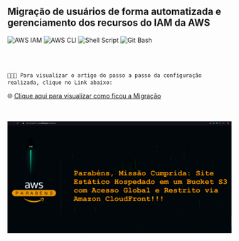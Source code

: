 ## Migração de usuários de forma automatizada e gerenciamento dos recursos do IAM da AWS

![AWS IAM](https://img.shields.io/badge/AWS%20IAM-FF9900?style=for-the-badge&logo=amazon-aws&logoColor=white)
![AWS CLI](https://img.shields.io/badge/AWS%20CLI-4A90E2?style=for-the-badge&logo=amazon-aws&logoColor=white)
![Shell Script](https://img.shields.io/badge/Shell%20Script-121011?style=for-the-badge&logo=gnu-bash&logoColor=white)
![Git Bash](https://img.shields.io/badge/Git%20Bash-F05032?style=for-the-badge&logo=git&logoColor=white)

<br>
<br>

```
👨🏻‍💻 Para visualizar o artigo do passo a passo da configuração realizada, clique no Link abaixo:

```
🌐 [Clique aqui para visualizar como ficou a Migração](https://medium.com/@diegonery465/migra%C3%A7%C3%A3o-de-usu%C3%A1rios-de-forma-automatizada-e-gerenciamento-dos-recursos-do-iam-identity-and-access-d98cccddfd81)<br>

<br>
<br>

<img src="https://github.com/diegonery465/AWS-Projects/blob/main/SiteHospedado.png"/>

